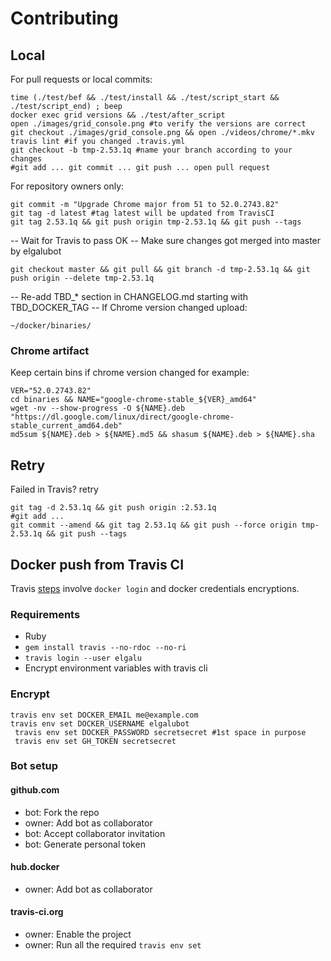 # Contributing

## Local
For pull requests or local commits:

    time (./test/bef && ./test/install && ./test/script_start && ./test/script_end) ; beep
    docker exec grid versions && ./test/after_script
    open ./images/grid_console.png #to verify the versions are correct
    git checkout ./images/grid_console.png && open ./videos/chrome/*.mkv
    travis lint #if you changed .travis.yml
    git checkout -b tmp-2.53.1q #name your branch according to your changes
    #git add ... git commit ... git push ... open pull request

For repository owners only:

    git commit -m "Upgrade Chrome major from 51 to 52.0.2743.82"
    git tag -d latest #tag latest will be updated from TravisCI
    git tag 2.53.1q && git push origin tmp-2.53.1q && git push --tags

-- Wait for Travis to pass OK
-- Make sure changes got merged into master by elgalubot

    git checkout master && git pull && git branch -d tmp-2.53.1q && git push origin --delete tmp-2.53.1q

-- Re-add TBD_* section in CHANGELOG.md starting with TBD_DOCKER_TAG
-- If Chrome version changed upload:

    ~/docker/binaries/

### Chrome artifact
Keep certain bins if chrome version changed for example:

    VER="52.0.2743.82"
    cd binaries && NAME="google-chrome-stable_${VER}_amd64"
    wget -nv --show-progress -O ${NAME}.deb "https://dl.google.com/linux/direct/google-chrome-stable_current_amd64.deb"
    md5sum ${NAME}.deb > ${NAME}.md5 && shasum ${NAME}.deb > ${NAME}.sha

## Retry
Failed in Travis? retry

    git tag -d 2.53.1q && git push origin :2.53.1q
    #git add ...
    git commit --amend && git tag 2.53.1q && git push --force origin tmp-2.53.1q && git push --tags

## Docker push from Travis CI
Travis [steps](https://docs.travis-ci.com/user/docker/#Pushing-a-Docker-Image-to-a-Registry) involve `docker login` and docker credentials encryptions.

### Requirements

* Ruby
* `gem install travis --no-rdoc --no-ri`
* `travis login --user elgalu`
* Encrypt environment variables with travis cli

### Encrypt
    travis env set DOCKER_EMAIL me@example.com
    travis env set DOCKER_USERNAME elgalubot
     travis env set DOCKER_PASSWORD secretsecret #1st space in purpose
     travis env set GH_TOKEN secretsecret

### Bot setup
#### github.com
- bot: Fork the repo
- owner: Add bot as collaborator
- bot: Accept collaborator invitation
- bot: Generate personal token

#### hub.docker
- owner: Add bot as collaborator

#### travis-ci.org
- owner: Enable the project
- owner: Run all the required `travis env set`
